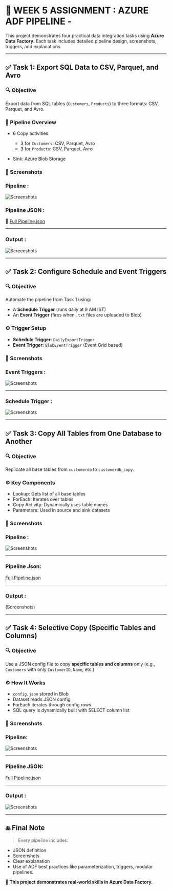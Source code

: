 
# 🚀 WEEK 5 ASSIGNMENT : AZURE ADF PIPELINE -

This project demonstrates four practical data integration tasks using **Azure Data Factory**. Each task includes detailed pipeline design, screenshots, triggers, and explanations.

---

## ✅ Task 1: Export SQL Data to CSV, Parquet, and Avro

### 🔍 Objective

Export data from SQL tables (`Customers`, `Products`) to three formats: CSV, Parquet, and Avro.

### 🧱 Pipeline Overview

* 6 Copy activities:

  * 3 for `Customers`: CSV, Parquet, Avro
  * 3 for `Products`: CSV, Parquet, Avro
* Sink: Azure Blob Storage

### 📸 Screenshots

### Pipeline :

![Screenshots](Screenshots/All_Pipeline/ExportCustomerProductToFormat.png)

###  Pipeline JSON :

📄 [Full Pipeline.json](ADF-assignment/ExportCustomerProductToFormat.json)

---

### Output : 

![Screenshots](Screenshots/Export_format/Output_of_format_files.png)

---

## ✅ Task 2: Configure Schedule and Event Triggers

### 🔍 Objective

Automate the pipeline from Task 1 using:

* A **Schedule Trigger** (runs daily at 9 AM IST)
* An **Event Trigger** (fires when `.txt` files are uploaded to Blob)

### ⚙️ Trigger Setup

* **Schedule Trigger:** `DailyExportTrigger`
* **Event Trigger:** `BlobEventTrigger` (Event Grid based)

### 📸 Screenshots

### Event Triggers :

![Screenshots](Screenshots/Triggers/Event_Trigger.png)

---

### Schedule Trigger : 

![Screenshots](Screenshots/Triggers/Schedule_Trigger.png)

---
## ✅ Task 3: Copy All Tables from One Database to Another

### 🔍 Objective

Replicate all base tables from `customerdb` to `customerdb_copy`.

### ⚙️ Key Components

* Lookup: Gets list of all base tables
* ForEach: Iterates over tables
* Copy Activity: Dynamically uses table names
* Parameters: Used in source and sink datasets

### 📸 Screenshots



### Pipeline :

![Screenshots](Screenshots/All_Pipeline/CopyAllTablesPipeline.png)

---

### Pipeline Json:

[Full Pipeline.json](ADF-assignment/CopyAllTables_Pipeline.json)

---

### Output :

(Screenshots)

---
## ✅ Task 4: Selective Copy (Specific Tables and Columns)

### 🔍 Objective

Use a JSON config file to copy **specific tables and columns** only (e.g., `Customers` with only `CustomerID`, `Name`, etc.)

### ⚙️ How It Works

* `config.json` stored in Blob
* Dataset reads JSON config
* ForEach iterates through config rows
* SQL query is dynamically built with SELECT column list

### 📸 Screenshots

### Pipeline: 

![Screenshots](Screenshots/All_Pipeline/SelectiveCopyPipeline.png)

---

### Pipeline JSON:

[Full Pipeline.json](ADF-assignmentSelectiveCopy_Pipeline.json)

---

### Output : 

![Screenshots](Screenshots/Selective_Data/Selective_Output.png)

---


## 🔚 Final Note

> Every pipeline includes:

* JSON definition
* Screenshots
* Clear explanation
* Use of ADF best practices like parameterization, triggers, modular pipelines.

📌 **This project demonstrates real-world skills in Azure Data Factory.**
